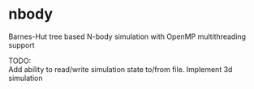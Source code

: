 nbody
=====

Barnes-Hut tree based N-body simulation with OpenMP multithreading support

TODO:  
Add ability to read/write simulation state to/from file.
Implement 3d simulation

